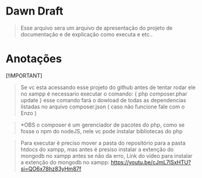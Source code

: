 # Dawn Draft

>Esse arquivo sera um arquivo de apresentação do projeto de documentação e de explicação como executa e etc..

# Anotações

[!IMPORTANT]
>Se vc esta acessando esse projeto do github antes de tentar rodar ele no xampp é necessario executar o comando: { php composer.phar update }  esse comando fará o dowload de todas as dependencias listadas no arquivo composer.json ( caso não funcione fale com o Enzo )

>*OBS o composer é um gerenciador de pacotes do php, como se fosse o npm do nodeJS, nele vc pode instalar bibliotecas do php

> Para executar é preciso mover a pasta do repositório para a pasta htdocs do xampp, mas antes é presiso instalar a extenção do mongodb no xampp antes se não da erro, Link do video para instalar a extenção do mongodb no xampp: https://youtu.be/cJmL7lSxHTU?si=QO6x78hz83yHm87f
